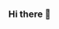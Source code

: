 ### Hi there 👋

<!--
**fernando-g-fraga/fernando-g-fraga** is a ✨ _special_ ✨ repository because its `README.md` (this file) appears on your GitHub profile.

Here are some ideas to get you started:

- 🔭 I’m currently working on ...
- 🌱 I’m currently learning ...
- 👯 I’m looking to collaborate on ...
- 🤔 I’m looking for help with ...
- 💬 Ask me about ...
- 📫 How to reach me: ...
- 😄 Pronouns: ...
- ⚡ Fun fact: ...
-->
<html>
  <script src="https://platform.linkedin.com/badges/js/profile.js" async defer type="text/javascript">
    <div class="badge-base LI-profile-badge" data-locale="en_US" data-size="medium" data-theme="dark" data-type="VERTICAL" data-vanity="fernandogrfraga" data-version="v1">
      <a class="badge-base__link LI-simple-link" href="https://br.linkedin.com/in/fernandogrfraga/en?trk=profile-badge">Fernando F.</a>
      </div>
  </script>
</html>        
